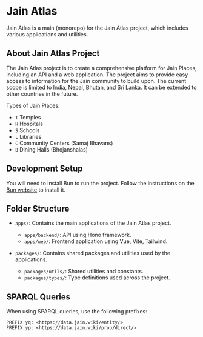 # Jain Atlas
Jain Atlas is a main (monorepo) for the Jain Atlas project, which includes various applications and utilities.

## About Jain Atlas Project
The Jain Atlas project is to create a comprehensive platform for Jain Places, including an API and a web application. The project aims to provide easy access to information for the Jain community to build upon.
The current scope is limited to India, Nepal, Bhutan, and Sri Lanka. It can be extended to other countries in the future.

Types of Jain Places:
- `T` Temples
- `H` Hospitals
- `S` Schools
- `L` Libraries
- `C` Community Centers (Samaj Bhavans)
- `B` Dining Halls (Bhojanshalas)


## Development Setup

You will need to install Bun to run the project. Follow the instructions on the [Bun website](https://bun.sh/docs/installation) to install it.

## Folder Structure
- `apps/`: Contains the main applications of the Jain Atlas project.
  - `apps/backend/`: API using Hono framework.
  - `apps/web/`: Frontend application using Vue, Vite, Tailwind.

- `packages/`: Contains shared packages and utilities used by the applications.
  - `packages/utils/`: Shared utilities and constants.
  - `packages/types/`: Type definitions used across the project.

## SPARQL Queries
When using SPARQL queries, use the following prefixes:
```
PREFIX yq: <https://data.jain.wiki/entity/>
PREFIX yp: <https://data.jain.wiki/prop/direct/>

```

